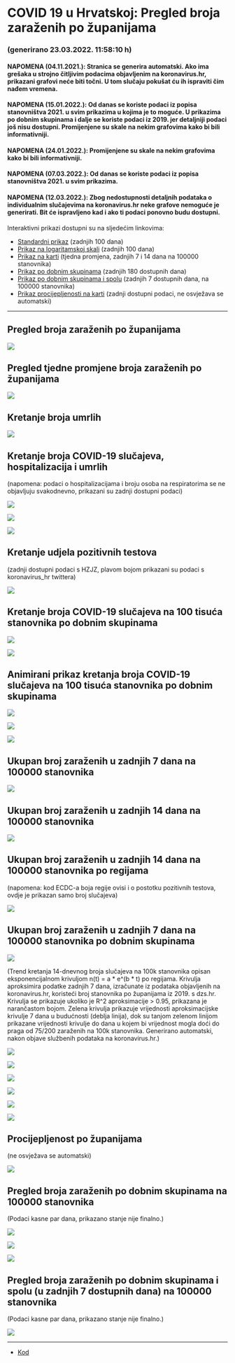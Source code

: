 # COVID 19 u Hrvatskoj: Pregled broja zaraženih po županijama

### (generirano 23.03.2022. 11:58:10 h)

#### NAPOMENA (04.11.2021.): Stranica se generira automatski. Ako ima grešaka u strojno čitljivim podacima objavljenim na koronavirus.hr, prikazani grafovi neće biti točni. U tom slučaju pokušat ću ih ispraviti čim nađem vremena.

#### NAPOMENA (15.01.2022.): Od danas se koriste podaci iz popisa stanovništva 2021. u svim prikazima u kojima je to moguće. U prikazima po dobnim skupinama i dalje se koriste podaci iz 2019. jer detaljniji podaci još nisu dostupni. Promijenjene su skale na nekim grafovima kako bi bili informativniji.

#### NAPOMENA (24.01.2022.): Promijenjene su skale na nekim grafovima kako bi bili informativniji.

#### NAPOMENA (07.03.2022.): Od danas se koriste podaci iz popisa stanovništva 2021. u svim prikazima.

#### NAPOMENA (12.03.2022.): Zbog nedostupnosti detaljnih podataka o individualnim slučajevima na koronavirus.hr neke grafove nemoguće je generirati. Bit će ispravljeno kad i ako ti podaci ponovno budu dostupni.

Interaktivni prikazi dostupni su na sljedećim linkovima:

- [Standardni prikaz](html/index.html) (zadnjih 100 dana)
- [Prikaz na logaritamskoj skali](html/index_log.html) (zadnjih 100 dana)
- [Prikaz na karti](html/index_map.html) (tjedna promjena, zadnjih 7 i 14 dana na 100000 stanovnika)
- [Prikaz po dobnim skupinama](html/index_per_age.html) (zadnjih 180 dostupnih dana)
- [Prikaz po dobnim skupinama i spolu](html/index_pyramid.html) (zadnjih 7 dostupnih dana, na 100000 stanovnika)
- [Prikaz procijepljenosti na karti](html/index_vaccination.html) (zadnji dostupni podaci, ne osvježava se automatski)

-----

## Pregled broja zaraženih po županijama

![](img/2022_03_22_line_plots.png)

## Pregled tjedne promjene broja zaraženih po županijama

![](img/2022_03_22_map.png)

## Kretanje broja umrlih

![](img/2022_03_22_deaths_shaded.png)

## Kretanje broja COVID-19 slučajeva, hospitalizacija i umrlih

(napomena: podaci o hospitalizacijama i broju osoba na respiratorima se ne objavljuju svakodnevno, prikazani su zadnji dostupni podaci)

![](img/2022_03_22_cases_hospitalisations_deaths.png)

![](img/2022_03_22_cases_hospitalisations_deaths_log.png)

![](img/2022_03_22_cases_hospitalisations_deaths_log_age.png)

## Kretanje udjela pozitivnih testova

(zadnji dostupni podaci s HZJZ, plavom bojom prikazani su podaci s koronavirus_hr twittera)

![](img/2022_03_22_percentage_positive_tests.png)

## Kretanje broja COVID-19 slučajeva na 100 tisuća stanovnika po dobnim skupinama

![](img/2022_03_22_cases_per_age_group_lines.png)

![](img/2022_03_22_cases_per_age_group_lines_log.png)

## Animirani prikaz kretanja broja COVID-19 slučajeva na 100 tisuća stanovnika po dobnim skupinama

![](img/2022_03_22anim_aug_1200.gif)

![](img/anim_cases_2022_03_22_vs_2020.gif)

![](img/2022_03_22all_counties_dots.png)

## Ukupan broj zaraženih u zadnjih 7 dana na 100000 stanovnika

![](img/2022_03_22_map_7_day_per_100k.png)

## Ukupan broj zaraženih u zadnjih 14 dana na 100000 stanovnika

![](img/2022_03_22_map_14_day_per_100k.png)

## Ukupan broj zaraženih u zadnjih 14 dana na 100000 stanovnika po regijama

(napomena: kod ECDC-a boja regije ovisi i o postotku pozitivnih testova, ovdje je prikazan samo broj slučajeva)

![](img/2022_03_22_map_14_day_per_100k_region.png)

## Ukupan broj zaraženih u zadnjih 7 dana na 100000 stanovnika po dobnim skupinama

![](img/2022_03_22_map_7_day_per_100k_age_groups.png)

(Trend kretanja 14-dnevnog broja slučajeva na 100k stanovnika opisan eksponencijalnom krivuljom n(t) = a * e^(b * t) po regijama. Krivulja aproksimira podatke zadnjih 7 dana, izračunate iz podataka objavljenih na koronavirus.hr, koristeći broj stanovnika po županijama iz 2019. s dzs.hr. Krivulja se prikazuje ukoliko je R^2 aproksimacije > 0.95, prikazana je narančastom bojom. Zelena krivulja prikazuje vrijednosti aproksimacijske krivulje 7 dana u budućnosti (deblja linija), dok su tanjom zelenom linijom prikazane vrijednosti krivulje do dana u kojem bi vrijednost mogla doći do praga od 75/200 zaraženih na 100k stanovnika. Generirano automatski, nakon objave službenih podataka na koronavirus.hr.)

![](img/2022_03_22_current_Jadranska_Hrvatska.png)

![](img/2022_03_22_current_Panonska_Hrvatska.png)

![](img/2022_03_22_current_Grad_Zagreb.png)

![](img/2022_03_22_current_Sjeverna_Hrvatska.png)

![](img/2022_03_22_current_Republika_Hrvatska.png)

![](img/2022_03_22_cases_hospitalisations_deaths_Republika_Hrvatska.png)

## Procijepljenost po županijama

(ne osvježava se automatski)

![](img/2022_03_22_vaccination.png)

## Pregled broja zaraženih po dobnim skupinama na 100000 stanovnika

(Podaci kasne par dana, prikazano stanje nije finalno.)

![](img/2022_03_22_per_age_group.png)

![](img/2022_03_22_per_age_group_all_0.png)

![](img/2022_03_22_per_age_group_all_1.png)

## Pregled broja zaraženih po dobnim skupinama i spolu (u zadnjih 7 dostupnih dana) na 100000 stanovnika

(Podaci kasne par dana, prikazano stanje nije finalno.)

![](img/2022_03_22_pyramid.png)

-----

- [Kod](https://github.com/ppalasek/covid_plots_croatia)


